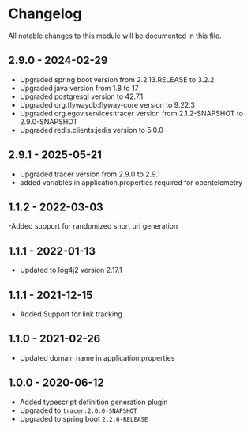

# Changelog
All notable changes to this module will be documented in this file.

## 2.9.0 - 2024-02-29
- Upgraded spring boot version from 2.2.13.RELEASE to 3.2.2
- Upgraded java version from 1.8 to 17
- Upgraded postgresql version to 42.7.1
- Upgraded org.flywaydb:flyway-core version to 9.22.3
- Upgraded org.egov.services:tracer version from 2.1.2-SNAPSHOT to 2.9.0-SNAPSHOT
- Upgraded redis.clients:jedis version to 5.0.0

## 2.9.1 - 2025-05-21
- Upgraded tracer version from 2.9.0 to 2.9.1
- added variables in application.properties required for opentelemetry

## 1.1.2 - 2022-03-03
-Added support for randomized short url generation

## 1.1.1 - 2022-01-13
- Updated to log4j2 version 2.17.1

## 1.1.1 - 2021-12-15
- Added Support for link tracking

## 1.1.0 - 2021-02-26
- Updated domain name in application.properties

## 1.0.0 - 2020-06-12
- Added typescript definition generation plugin
- Upgraded to `tracer:2.0.0-SNAPSHOT`
- Upgraded to spring boot `2.2.6-RELEASE`